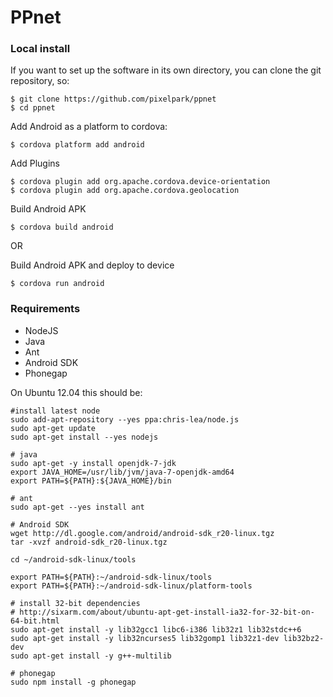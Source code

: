 PPnet
=====

### Local install

If you want to set up the software in its own directory, you can clone
the git repository, so:

    $ git clone https://github.com/pixelpark/ppnet
    $ cd ppnet

Add Android as a platform to cordova:

    $ cordova platform add android
    
Add Plugins

    $ cordova plugin add org.apache.cordova.device-orientation
    $ cordova plugin add org.apache.cordova.geolocation
    
Build Android APK

    $ cordova build android
    
OR
    
Build Android APK and deploy to device

    $ cordova run android

### Requirements

* NodeJS
* Java
* Ant
* Android SDK
* Phonegap

On Ubuntu 12.04 this should be:

    #install latest node
    sudo add-apt-repository --yes ppa:chris-lea/node.js
    sudo apt-get update
    sudo apt-get install --yes nodejs

    # java
    sudo apt-get -y install openjdk-7-jdk
    export JAVA_HOME=/usr/lib/jvm/java-7-openjdk-amd64
    export PATH=${PATH}:${JAVA_HOME}/bin
    
    # ant
    sudo apt-get --yes install ant

    # Android SDK
    wget http://dl.google.com/android/android-sdk_r20-linux.tgz
    tar -xvzf android-sdk_r20-linux.tgz

    cd ~/android-sdk-linux/tools

    export PATH=${PATH}:~/android-sdk-linux/tools
    export PATH=${PATH}:~/android-sdk-linux/platform-tools

    # install 32-bit dependencies
    # http://sixarm.com/about/ubuntu-apt-get-install-ia32-for-32-bit-on-64-bit.html
    sudo apt-get install -y lib32gcc1 libc6-i386 lib32z1 lib32stdc++6
    sudo apt-get install -y lib32ncurses5 lib32gomp1 lib32z1-dev lib32bz2-dev
    sudo apt-get install -y g++-multilib

    # phonegap
    sudo npm install -g phonegap


